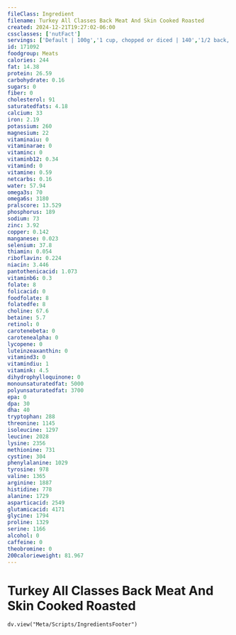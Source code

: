 ```yaml
---
fileClass: Ingredient
filename: Turkey All Classes Back Meat And Skin Cooked Roasted
created: 2024-12-21T19:27:02-06:00
cssclasses: ['nutFact']
servings: ['Default | 100g','1 cup, chopped or diced | 140','1/2 back, bone removed | 262','1 unit (yield from 1 lb ready-to-cook turkey) | 34']
id: 171092
foodgroup: Meats
calories: 244
fat: 14.38
protein: 26.59
carbohydrate: 0.16
sugars: 0
fiber: 0
cholesterol: 91
saturatedfats: 4.18
calcium: 33
iron: 2.19
potassium: 260
magnesium: 22
vitaminaiu: 0
vitaminarae: 0
vitaminc: 0
vitaminb12: 0.34
vitamind: 0
vitamine: 0.59
netcarbs: 0.16
water: 57.94
omega3s: 70
omega6s: 3180
pralscore: 13.529
phosphorus: 189
sodium: 73
zinc: 3.92
copper: 0.142
manganese: 0.023
selenium: 37.8
thiamin: 0.054
riboflavin: 0.224
niacin: 3.446
pantothenicacid: 1.073
vitaminb6: 0.3
folate: 8
folicacid: 0
foodfolate: 8
folatedfe: 8
choline: 67.6
betaine: 5.7
retinol: 0
carotenebeta: 0
carotenealpha: 0
lycopene: 0
luteinzeaxanthin: 0
vitamind3: 0
vitamindiu: 1
vitamink: 4.5
dihydrophylloquinone: 0
monounsaturatedfat: 5000
polyunsaturatedfat: 3700
epa: 0
dpa: 30
dha: 40
tryptophan: 288
threonine: 1145
isoleucine: 1297
leucine: 2028
lysine: 2356
methionine: 731
cystine: 304
phenylalanine: 1029
tyrosine: 978
valine: 1365
arginine: 1887
histidine: 778
alanine: 1729
asparticacid: 2549
glutamicacid: 4171
glycine: 1794
proline: 1329
serine: 1166
alcohol: 0
caffeine: 0
theobromine: 0
200calorieweight: 81.967
---
```


# Turkey All Classes Back Meat And Skin Cooked Roasted

```dataviewjs
dv.view("Meta/Scripts/IngredientsFooter")
```